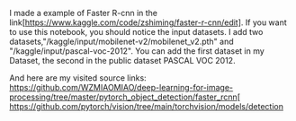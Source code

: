 I made a example of Faster R-cnn in the link[https://www.kaggle.com/code/zshiming/faster-r-cnn/edit].
If you want to use this notebook, you should notice the input datasets. I add two datasets,"/kaggle/input/mobilenet-v2/mobilenet_v2.pth" and "/kaggle/input/pascal-voc-2012".
You can add the first dataset in my Dataset, the second in the public dataset PASCAL VOC 2012.


And here are my visited source links:
https://github.com/WZMIAOMIAO/deep-learning-for-image-processing/tree/master/pytorch_object_detection/faster_rcnn[
https://github.com/pytorch/vision/tree/main/torchvision/models/detection
